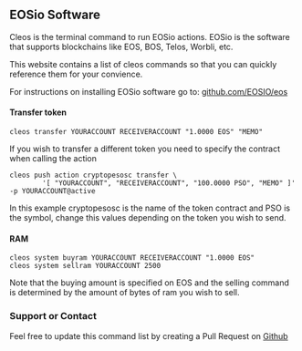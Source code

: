 ## EOSio Software

Cleos is the terminal command to run EOSio actions. EOSio is the software that supports blockchains like EOS, BOS, Telos, Worbli, etc.

This website contains a list of cleos commands so that you can quickly reference them for your convience. 

For instructions on installing EOSio software go to: [github.com/EOSIO/eos](https://github.com/EOSIO/eos)

#### Transfer token

    cleos transfer YOURACCOUNT RECEIVERACCOUNT "1.0000 EOS" "MEMO"

If you wish to transfer a different token you need to specify the contract when calling the action

```
cleos push action cryptopesosc transfer \
        '[ "YOURACCOUNT", "RECEIVERACCOUNT", "100.0000 PSO", "MEMO" ]' -p YOURACCOUNT@active
```

In this example cryptopesosc is the name of the token contract and PSO is the symbol, change this values depending on the token you wish to send.

#### RAM

    cleos system buyram YOURACCOUNT RECEIVERACCOUNT "1.0000 EOS"
    cleos system sellram YOURACCOUNT 2500

Note that the buying amount is specified on EOS and the selling command is determined by the amount of bytes of ram you wish to sell.

### Support or Contact

Feel free to update this command list by creating a Pull Request on [Github](https://github.com/PixelNoob/cleos/)
